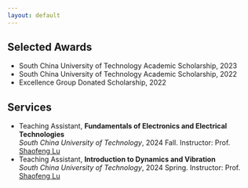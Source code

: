 ```yaml
---
layout: default
---
```


## Selected Awards

- South China University of Technology Academic Scholarship, 2023  
- South China University of Technology Academic Scholarship, 2022   
- Excellence Group Donated Scholarship, 2022  

## Services
- Teaching Assistant, **Fundamentals of Electronics and Electrical Technologies**  
  _South China University of Technology_, 2024 Fall. Instructor: Prof. [Shaofeng Lu](https://lushaofeng.github.io/about/)
- Teaching Assistant, **Introduction to Dynamics and Vibration**  
  _South China University of Technology_, 2024 Spring. Instructor: Prof. [Shaofeng Lu](https://lushaofeng.github.io/about/)
